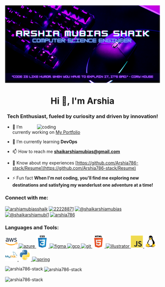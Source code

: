 ![MasterHead](https://github.com/Arshia786-stack/Arshia786-stack/blob/main/Computer%20Science%20Engineer%20(1).png)
<h1 align="center">Hi 👋, I'm Arshia</h1>
<h3 align="center">Tech Enthusiast, fueled by curiosity and driven by innovation!</h3>

<img align="right" alt="coding" width ="400" src="https://camo.githubusercontent.com/09e4930a59167dcea9c9f2d64a1a73a31e89cdde6f1de97ed44d6a726a4ea388/68747470733a2f2f6465762d746f2d75706c6f6164732e73332e616d617a6f6e6177732e636f6d2f692f64347476756b6274356d726133376376776b6c6b2e6769663f7261773d74727565">

- 🔭 I’m currently working on [My Portfolio](https://github.com/Arshia786-stack/portfolio)

- 🌱 I’m currently learning **DevOps**

- 📫 How to reach me **shaikarshiamubias@gmail.com**

- 📄 Know about my experiences [https://github.com/Arshia786-stack/Resume](https://github.com/Arshia786-stack/Resume)

- ⚡ Fun fact **When I'm not coding, you'll find me exploring new destinations and satisfying my wanderlust one adventure at a time!**

<h3 align="left">Connect with me:</h3>
<p align="left">
<a href="https://linkedin.com/in/arshiamubiasshaik" target="blank"><img align="center" src="https://raw.githubusercontent.com/rahuldkjain/github-profile-readme-generator/master/src/images/icons/Social/linked-in-alt.svg" alt="arshiamubiasshaik" height="30" width="40" /></a>
<a href="https://stackoverflow.com/users/22228871" target="blank"><img align="center" src="https://raw.githubusercontent.com/rahuldkjain/github-profile-readme-generator/master/src/images/icons/Social/stack-overflow.svg" alt="22228871" height="30" width="40" /></a>
<a href="https://medium.com/@shaikarshiamubias" target="blank"><img align="center" src="https://raw.githubusercontent.com/rahuldkjain/github-profile-readme-generator/master/src/images/icons/Social/medium.svg" alt="@shaikarshiamubias" height="30" width="40" /></a>
<a href="https://www.hackerrank.com/@shaikarshiamubi1" target="blank"><img align="center" src="https://raw.githubusercontent.com/rahuldkjain/github-profile-readme-generator/master/src/images/icons/Social/hackerrank.svg" alt="@shaikarshiamubi1" height="30" width="40" /></a>
<a href="https://www.leetcode.com/arshia786" target="blank"><img align="center" src="https://raw.githubusercontent.com/rahuldkjain/github-profile-readme-generator/master/src/images/icons/Social/leet-code.svg" alt="arshia786" height="30" width="40" /></a>
</p>

<h3 align="left">Languages and Tools:</h3>
<p align="left"> <a href="https://aws.amazon.com" target="_blank" rel="noreferrer"> <img src="https://raw.githubusercontent.com/devicons/devicon/master/icons/amazonwebservices/amazonwebservices-original-wordmark.svg" alt="aws" width="40" height="40"/> </a> <a href="https://azure.microsoft.com/en-in/" target="_blank" rel="noreferrer"> <img src="https://www.vectorlogo.zone/logos/microsoft_azure/microsoft_azure-icon.svg" alt="azure" width="40" height="40"/> </a> <a href="https://www.w3schools.com/css/" target="_blank" rel="noreferrer"> <img src="https://raw.githubusercontent.com/devicons/devicon/master/icons/css3/css3-original-wordmark.svg" alt="css3" width="40" height="40"/> </a> <a href="https://www.figma.com/" target="_blank" rel="noreferrer"> <img src="https://www.vectorlogo.zone/logos/figma/figma-icon.svg" alt="figma" width="40" height="40"/> </a> <a href="https://cloud.google.com" target="_blank" rel="noreferrer"> <img src="https://www.vectorlogo.zone/logos/google_cloud/google_cloud-icon.svg" alt="gcp" width="40" height="40"/> </a> <a href="https://git-scm.com/" target="_blank" rel="noreferrer"> <img src="https://www.vectorlogo.zone/logos/git-scm/git-scm-icon.svg" alt="git" width="40" height="40"/> </a> <a href="https://www.w3.org/html/" target="_blank" rel="noreferrer"> <img src="https://raw.githubusercontent.com/devicons/devicon/master/icons/html5/html5-original-wordmark.svg" alt="html5" width="40" height="40"/> </a> <a href="https://www.adobe.com/in/products/illustrator.html" target="_blank" rel="noreferrer"> <img src="https://www.vectorlogo.zone/logos/adobe_illustrator/adobe_illustrator-icon.svg" alt="illustrator" width="40" height="40"/> </a> <a href="https://developer.mozilla.org/en-US/docs/Web/JavaScript" target="_blank" rel="noreferrer"> <img src="https://raw.githubusercontent.com/devicons/devicon/master/icons/javascript/javascript-original.svg" alt="javascript" width="40" height="40"/> </a> <a href="https://www.linux.org/" target="_blank" rel="noreferrer"> <img src="https://raw.githubusercontent.com/devicons/devicon/master/icons/linux/linux-original.svg" alt="linux" width="40" height="40"/> </a> <a href="https://www.mysql.com/" target="_blank" rel="noreferrer"> <img src="https://raw.githubusercontent.com/devicons/devicon/master/icons/mysql/mysql-original-wordmark.svg" alt="mysql" width="40" height="40"/> </a> <a href="https://www.python.org" target="_blank" rel="noreferrer"> <img src="https://raw.githubusercontent.com/devicons/devicon/master/icons/python/python-original.svg" alt="python" width="40" height="40"/> </a> <a href="https://spring.io/" target="_blank" rel="noreferrer"> <img src="https://www.vectorlogo.zone/logos/springio/springio-icon.svg" alt="spring" width="40" height="40"/> </a> </p>

<p><img align="left" src="https://readme-stats.clckblog.space/api/top-langs?username=arshia786-stack&show_icons=true&locale=en&layout=compact" alt="arshia786-stack" /></p>
    <p>&nbsp;<img align="center" src="https://readme-stats.clckblog.space//api?username=arshia786-stack&show_icons=true&locale=en" alt="arshia786-stack" /></p>
    <p><img align="center" src="https://github-readme-streak-stats.herokuapp.com/?user=arshia786-stack" alt="arshia786-stack" /></p>

